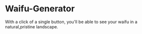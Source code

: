 # Waifu-Generator

With a click of a single button, you'll be able to see your waifu in a natural,pristine landscape. 
